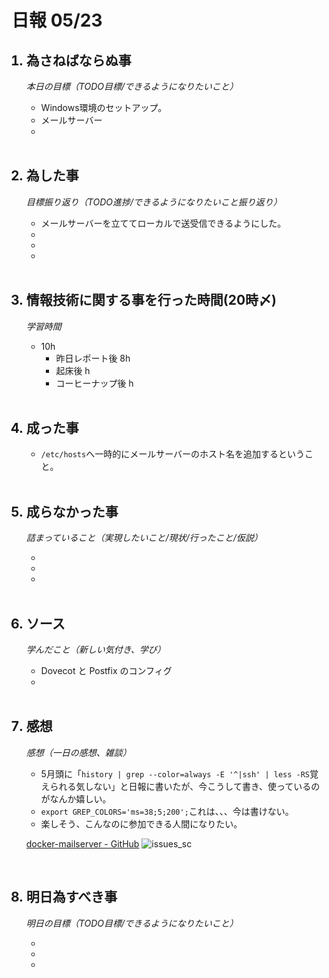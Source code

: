 # 日報 05/23


<ol>

## <li>為さねばならぬ事</li>

*本日の目標（TODO目標/できるようになりたいこと）*

  - Windows環境のセットアップ。
  - メールサーバー
  - 

<br>


## <li>為した事</li>

*目標振り返り（TODO進捗/できるようになりたいこと振り返り）*

  - メールサーバーを立ててローカルで送受信できるようにした。
  - 
  - 
  - 

<br>


## <li>情報技術に関する事を行った時間(20時〆)</li>

*学習時間*

  - 10h
    - 昨日レポート後 8h
    - 起床後 h
    - コーヒーナップ後 h

<br>


## <li>成った事</li>

  - `/etc/hosts`へ一時的にメールサーバーのホスト名を追加するということ。

<br>


## <li>成らなかった事</li>

*詰まっていること（実現したいこと/現状/行ったこと/仮説）*

  - 
  - 
  - 

<br>


## <li>ソース</li>

*学んだこと（新しい気付き、学び）*

  - Dovecot と Postfix のコンフィグ
  - 

<br>


## <li>感想</li>

*感想（一日の感想、雑談）*

  - 5月頭に「`history | grep --color=always -E '^|ssh' | less -RS`覚えられる気しない」と日報に書いたが、今こうして書き、使っているのがなんか嬉しい。
  - `export GREP_COLORS='ms=38;5;200';`これは、、、今は書けない。
  - 楽しそう、こんなのに参加できる人間になりたい。

  [docker-mailserver - GitHub](https://github.com/docker-mailserver/docker-mailserver/issues)
  ![issues_sc](https://gyazo.com/1212686e90d2d211031900d31e6a64cc.png)

<br>


## <li>明日為すべき事</li>

*明日の目標（TODO目標/できるようになりたいこと）*

  - 
  - 
  - 

<!-- end -->

<br>

</ol>


